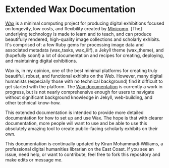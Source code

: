 # Extended Wax Documentation 
[Wax](https://minicomp.github.io/wax/) is a minimal computing project for producing digital exhibitions focused on longevity, low costs, and flexibility created by [Minicomp](https://github.com/minicomp/). [The] underlying technology is made to learn and to teach, and can produce beautifully rendered, high-quality image collections and scholarly exhibits. It's comprised of: a few Ruby gems for processing image data and associated metadata (wax_tasks, wax_iiif), a Jekyll theme (wax_theme), and (hopefully soon!) a lot of documentation and recipes for creating, deploying, and maintaining digital exhibitions.

Wax is, in my opinion, one of the best minimal platforms for creating truly beautiful, robust, and functional exhibits on the Web. However, many digital humanists (especially those with no technical background) find it difficult to get started with the platform. The [Wax documentation](https://minicomp.github.io/wiki/wax/) is currently a work in progress, but is not nearly comprehensive enough for users to navigate without significant background knowledge in Jekyll, web-building, and other technical know-how.

This extended documentation is intended to provide more detailed documentation for how to set up and use Wax. The hope is that with clearer documentation, more people will want to use and be able to use this absolutely amazing tool to create public-facing scholarly exhibits on their own.

This documentation is continually updated by Kiran Mohammadi-Williams, a professional digital humanities librarian on the East Coast. If you see an issue, need help, or want to contribute, feel free to fork this repository and make edits or message me.
